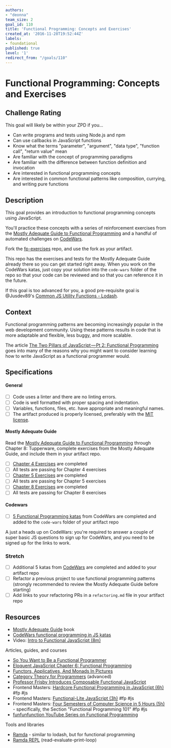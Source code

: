 ```yaml
---
authors:
- "deonna"
team_size: 2
goal_id: 110
title: 'Functional Programming: Concepts and Exercises'
created_at: '2016-11-28T19:52:44Z'
labels:
- foundational
published: true
level: '1'
redirect_from: "/goals/110"
---
```


# Functional Programming: Concepts and Exercises

## Challenge Rating

This goal will likely be within your ZPD if you...

- Can write programs and tests using Node.js and npm
- Can use callbacks in JavaScript functions
- Know what the terms "parameter", "argument", "data type", "function call", "return value" mean
- Are familiar with the concept of programming paradigms
- Are familiar with the difference between function definition and invocation
- Are interested in functional programming concepts
- Are interested in common functional patterns like composition, currying, and writing pure functions

## Description

This goal provides an introduction to functional programming concepts using JavaScript.

You'll practice these concepts with a series of reinforcement exercises from the [Mostly Adequate Guide to Functional Programming][mostly-adequate-guide] and a handful of automated challenges on [CodeWars][codewars-chals].

Fork the [fp-exercises][fp-exercises] repo, and use the fork as your artifact.

This repo has the exercises and tests for the Mostly Adequate Guide already there so you can get started right away. When you work on the CodeWars katas, just copy your solution into the `code-wars` folder of the repo so that your code can be reviewed and so that you can reference it in the future.

If this goal is too advanced for you, a good pre-requisite goal is @Jusdev89's [Common JS Utility Functions - Lodash](./37-Common_JS_Utility_Functions-Lodash.md).

## Context

Functional programming patterns are becoming increasingly popular in the web development community. Using these patterns results in code that is more adaptable and flexible, less buggy, and more scalable.

The article [The Two Pillars of JavaScript — Pt 2: Functional Programming](https://medium.com/javascript-scene/the-two-pillars-of-javascript-pt-2-functional-programming-a63aa53a41a4#.p9gfmzfel) goes into many of the reasons why you might want to consider learning how to write JavaScript as a functional programmer would.

## Specifications

#### General

- [ ] Code uses a linter and there are no linting errors.
- [ ] Code is well formatted with proper spacing and indentation.
- [ ] Variables, functions, files, etc. have appropriate and meaningful names.
- [ ] The artifact produced is properly licensed, preferably with the [MIT license][mit-license].

#### Mostly Adequate Guide

Read the [Mostly Adequate Guide to Functional Programming][mostly-adequate-guide] through Chapter 8: Tupperware, complete exercises from the Mostly Adequate Guide, and include them in your artifact repo.

- [ ] [Chapter 4 Exercises](https://drboolean.gitbooks.io/mostly-adequate-guide/content/ch4.html#exercises) are completed
- [ ] All tests are passing for Chapter 4 exercises
- [ ] [Chapter 5 Exercises](https://drboolean.gitbooks.io/mostly-adequate-guide/content/ch5.html#exercises) are completed
- [ ] All tests are passing for Chapter 5 exercises
- [ ] [Chapter 8 Exercises](https://drboolean.gitbooks.io/mostly-adequate-guide/content/ch8.html#exercises) are completed
- [ ] All tests are passing for Chapter 8 exercises

#### Codewars

- [ ] [5 Functional Programming katas][codewars-chals] from CodeWars are completed and added to the `code-wars` folder of your artifact repo

A just a heads up on CodeWars: you're required to answer a couple of super basic JS questions to sign up for CodeWars, and you need to be signed up for the links to work.

### Stretch

- [ ] Additional 5 katas from [CodeWars][codewars-chals] are completed and added to your artifact repo
- [ ] Refactor a previous project to use functional programming patterns (strongly recommended to review the Mostly Adequate Guide before starting)
- [ ] Add links to your refactoring PRs in a `refactoring.md` file in your artifact repo

## Resources

- [Mostly Adequate Guide][mostly-adequate-guide] book
- [CodeWars functional programming in JS katas][codewars-chals]
- Video: [Intro to Functional JavaScript (8m)](https://scrimba.com/Lokeh/cast-1180)

Articles, guides, and courses

- [So You Want to Be a Functional Programmer](https://medium.com/@cscalfani/so-you-want-to-be-a-functional-programmer-part-1-1f15e387e536)
- [Eloquent JavaScript Chapter 6: Functional Programming](http://eloquentjavascript.net/1st_edition/chapter6.html)
- [Functors, Applicatives, And Monads In Pictures](http://adit.io/posts/2013-04-17-functors,_applicatives,_and_monads_in_pictures.html)
- [Category Theory for Programmers](https://bartoszmilewski.com/2014/10/28/category-theory-for-programmers-the-preface/) (advanced)
- [Professor Frisby Introduces Composable Functional JavaScript](https://egghead.io/courses/professor-frisby-introduces-composable-functional-javascript)
- Frontend Masters: [Hardcore Functional Programming in JavaScript (6h)](https://frontendmasters.com/courses/functional-javascript/) #fp #js
- Frontend Masters: [Functional-Lite JavaScript (3h)](https://frontendmasters.com/courses/functional-js-lite/) #fp #js
- Frontend Masters: [Four Semesters of Computer Science in 5 Hours (5h)](https://frontendmasters.com/courses/computer-science/) - specifically, the Section "Functional Programming 101" #fp #js
- [funfunfunction YouTube Series on Functional Programming](https://www.youtube.com/playlist?list=PL0zVEGEvSaeEd9hlmCXrk5yUyqUag-n84)

Tools and libraries

- [Ramda](http://ramdajs.com/docs/) - similar to lodash, but for functional programming
- [Ramda REPL](http://ramdajs.com/repl/) (read-evaluate-print-loop)


[mit-license]: https://opensource.org/licenses/MIT
[fp-exercises]: https://github.com/GuildCrafts/functional-programming-exercises
[mostly-adequate-guide]: https://drboolean.gitbooks.io/mostly-adequate-guide/content/
[codewars-chals]: https://www.codewars.com/kata/search/javascript?q=&tags=Functional+Programming&beta=false
